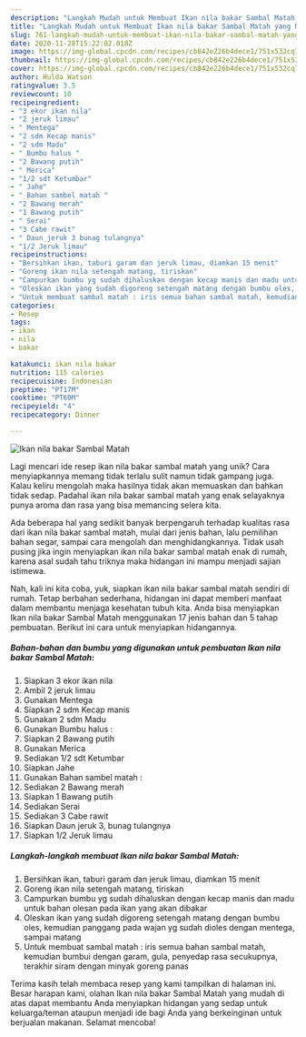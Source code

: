 ```yaml
---
description: "Langkah Mudah untuk Membuat Ikan nila bakar Sambal Matah yang Menggugah Selera"
title: "Langkah Mudah untuk Membuat Ikan nila bakar Sambal Matah yang Menggugah Selera"
slug: 761-langkah-mudah-untuk-membuat-ikan-nila-bakar-sambal-matah-yang-menggugah-selera
date: 2020-11-28T15:22:02.018Z
image: https://img-global.cpcdn.com/recipes/cb842e226b4dece1/751x532cq70/ikan-nila-bakar-sambal-matah-foto-resep-utama.jpg
thumbnail: https://img-global.cpcdn.com/recipes/cb842e226b4dece1/751x532cq70/ikan-nila-bakar-sambal-matah-foto-resep-utama.jpg
cover: https://img-global.cpcdn.com/recipes/cb842e226b4dece1/751x532cq70/ikan-nila-bakar-sambal-matah-foto-resep-utama.jpg
author: Hulda Watson
ratingvalue: 3.5
reviewcount: 10
recipeingredient:
- "3 ekor ikan nila"
- "2 jeruk limau"
- " Mentega"
- "2 sdm Kecap manis"
- "2 sdm Madu"
- " Bumbu halus "
- "2 Bawang putih"
- " Merica"
- "1/2 sdt Ketumbar"
- " Jahe"
- " Bahan sambel matah "
- "2 Bawang merah"
- "1 Bawang putih"
- " Serai"
- "3 Cabe rawit"
- " Daun jeruk 3 bunag tulangnya"
- "1/2 Jeruk limau"
recipeinstructions:
- "Bersihkan ikan, taburi garam dan jeruk limau, diamkan 15 menit"
- "Goreng ikan nila setengah matang, tiriskan"
- "Campurkan bumbu yg sudah dihaluskan dengan kecap manis dan madu untuk bahan olesan pada ikan yang akan dibakar"
- "Oleskan ikan yang sudah digoreng setengah matang dengan bumbu oles, kemudian panggang pada wajan yg sudah dioles dengan mentega, sampai matang"
- "Untuk membuat sambal matah : iris semua bahan sambal matah, kemudian bumbui dengan garam, gula, penyedap rasa secukupnya, terakhir siram dengan minyak goreng panas"
categories:
- Resep
tags:
- ikan
- nila
- bakar

katakunci: ikan nila bakar 
nutrition: 115 calories
recipecuisine: Indonesian
preptime: "PT17M"
cooktime: "PT60M"
recipeyield: "4"
recipecategory: Dinner

---
```



![Ikan nila bakar Sambal Matah](https://img-global.cpcdn.com/recipes/cb842e226b4dece1/751x532cq70/ikan-nila-bakar-sambal-matah-foto-resep-utama.jpg)

Lagi mencari ide resep ikan nila bakar sambal matah yang unik? Cara menyiapkannya memang tidak terlalu sulit namun tidak gampang juga. Kalau keliru mengolah maka hasilnya tidak akan memuaskan dan bahkan tidak sedap. Padahal ikan nila bakar sambal matah yang enak selayaknya punya aroma dan rasa yang bisa memancing selera kita.

Ada beberapa hal yang sedikit banyak berpengaruh terhadap kualitas rasa dari ikan nila bakar sambal matah, mulai dari jenis bahan, lalu pemilihan bahan segar, sampai cara mengolah dan menghidangkannya. Tidak usah pusing jika ingin menyiapkan ikan nila bakar sambal matah enak di rumah, karena asal sudah tahu triknya maka hidangan ini mampu menjadi sajian istimewa.




Nah, kali ini kita coba, yuk, siapkan ikan nila bakar sambal matah sendiri di rumah. Tetap berbahan sederhana, hidangan ini dapat memberi manfaat dalam membantu menjaga kesehatan tubuh kita. Anda bisa menyiapkan Ikan nila bakar Sambal Matah menggunakan 17 jenis bahan dan 5 tahap pembuatan. Berikut ini cara untuk menyiapkan hidangannya.

<!--inarticleads1-->

##### Bahan-bahan dan bumbu yang digunakan untuk pembuatan Ikan nila bakar Sambal Matah:

1. Siapkan 3 ekor ikan nila
1. Ambil 2 jeruk limau
1. Gunakan  Mentega
1. Siapkan 2 sdm Kecap manis
1. Gunakan 2 sdm Madu
1. Gunakan  Bumbu halus :
1. Siapkan 2 Bawang putih
1. Gunakan  Merica
1. Sediakan 1/2 sdt Ketumbar
1. Siapkan  Jahe
1. Gunakan  Bahan sambel matah :
1. Sediakan 2 Bawang merah
1. Siapkan 1 Bawang putih
1. Sediakan  Serai
1. Sediakan 3 Cabe rawit
1. Siapkan  Daun jeruk 3, bunag tulangnya
1. Siapkan 1/2 Jeruk limau




<!--inarticleads2-->

##### Langkah-langkah membuat Ikan nila bakar Sambal Matah:

1. Bersihkan ikan, taburi garam dan jeruk limau, diamkan 15 menit
1. Goreng ikan nila setengah matang, tiriskan
1. Campurkan bumbu yg sudah dihaluskan dengan kecap manis dan madu untuk bahan olesan pada ikan yang akan dibakar
1. Oleskan ikan yang sudah digoreng setengah matang dengan bumbu oles, kemudian panggang pada wajan yg sudah dioles dengan mentega, sampai matang
1. Untuk membuat sambal matah : iris semua bahan sambal matah, kemudian bumbui dengan garam, gula, penyedap rasa secukupnya, terakhir siram dengan minyak goreng panas




Terima kasih telah membaca resep yang kami tampilkan di halaman ini. Besar harapan kami, olahan Ikan nila bakar Sambal Matah yang mudah di atas dapat membantu Anda menyiapkan hidangan yang sedap untuk keluarga/teman ataupun menjadi ide bagi Anda yang berkeinginan untuk berjualan makanan. Selamat mencoba!
